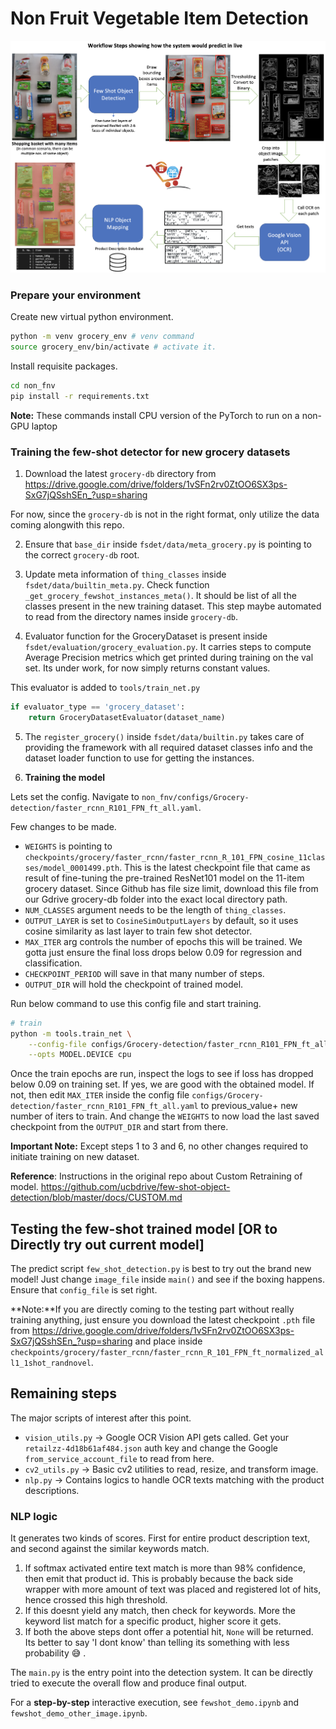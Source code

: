 # Non Fruit Vegetable Item Detection

<img src="workflow.png" >

### Prepare your environment
Create new virtual python environment.
```bash
python -m venv grocery_env # venv command
source grocery_env/bin/activate # activate it.
```
Install requisite packages.
```bash
cd non_fnv
pip install -r requirements.txt
```
**Note:** These commands install CPU version of the PyTorch to run on a non-GPU laptop

### Training the few-shot detector for new grocery datasets

1. Download the latest `grocery-db` directory from https://drive.google.com/drive/folders/1vSFn2rv0ZtOO6SX3ps-SxG7jQSshSEn_?usp=sharing

For now, since the `grocery-db` is not in the right format, only utilize the data coming alongwith this repo.

2. Ensure that `base_dir` inside `fsdet/data/meta_grocery.py` is pointing to the correct `grocery-db` root.

3. Update meta information of `thing_classes` inside `fsdet/data/builtin_meta.py`. Check function `_get_grocery_fewshot_instances_meta()`. It should be list of all the classes present in the new training dataset. This step maybe automated to read from the directory names inside `grocery-db`.

4. Evaluator function for the GroceryDataset is present inside `fsdet/evaluation/grocery_evaluation.py`. It carries steps to compute Average Precision metrics which get printed during training on the val set. Its under work, for now simply returns constant values.

This evaluator is added to `tools/train_net.py`
```python
if evaluator_type == 'grocery_dataset':
    return GroceryDatasetEvaluator(dataset_name)
```

5. The `register_grocery()` inside `fsdet/data/builtin.py` takes care of providing the framework with all required dataset classes info and the dataset loader function to use for getting the instances.

6. **Training the model**

Lets set the config. Navigate to `non_fnv/configs/Grocery-detection/faster_rcnn_R101_FPN_ft_all.yaml`.

Few changes to be made.
- `WEIGHTS` is pointing to `checkpoints/grocery/faster_rcnn/faster_rcnn_R_101_FPN_cosine_11classes/model_0001499.pth`. This is the latest checkpoint file that came as result of fine-tuning the pre-trained ResNet101 model on the 11-item grocery dataset. Since Github has file size limit, download this file from our Gdrive grocery-db folder into the exact local directory path.
- `NUM_CLASSES` argument needs to be the length of `thing_classes`.
- `OUTPUT_LAYER` is set to `CosineSimOutputLayers` by default, so it uses cosine similarity as last layer to train few shot detector.
- `MAX_ITER` arg controls the number of epochs this will be trained. We gotta just ensure the final loss drops below 0.09 for regression and classification.
- `CHECKPOINT_PERIOD` will save in that many number of steps.
- `OUTPUT_DIR` will hold the checkpoint of trained model.

Run below command to use this config file and start training.
```bash
# train
python -m tools.train_net \
    --config-file configs/Grocery-detection/faster_rcnn_R101_FPN_ft_all.yaml \
    --opts MODEL.DEVICE cpu
```
Once the train epochs are run, inspect the logs to see if loss has dropped below 0.09 on training set. If yes, we are good with the obtained model. If not, then edit `MAX_ITER` inside the config file `configs/Grocery-detection/faster_rcnn_R101_FPN_ft_all.yaml` to previous_value+ new number of iters to train. And change the `WEIGHTS` to now load the last saved checkpoint from the `OUTPUT_DIR` and start from there.

**Important Note:** Except steps 1 to 3 and 6, no other changes required to initiate training on new dataset.

**Reference**: Instructions in the original repo about Custom Retraining of model.
https://github.com/ucbdrive/few-shot-object-detection/blob/master/docs/CUSTOM.md


## Testing the few-shot trained model [OR to Directly try out current model]
The predict script `few_shot_detection.py` is best to try out the brand new model! Just change `image_file` inside `main()` and see if the boxing happens. Ensure that `config_file` is set right.

**Note:**If you are directly coming to the testing part without really training anything, just ensure you download the latest checkpoint `.pth` file from https://drive.google.com/drive/folders/1vSFn2rv0ZtOO6SX3ps-SxG7jQSshSEn_?usp=sharing and place inside `checkpoints/grocery/faster_rcnn/faster_rcnn_R_101_FPN_ft_normalized_all1_1shot_randnovel`.

## Remaining steps
The major scripts of interest after this point.
- `vision_utils.py` -> Google OCR Vision API gets called. Get your `retailzz-4d18b61af484.json` auth key and change the Google `from_service_account_file` to read from here.
- `cv2_utils.py` -> Basic cv2 utilities to read, resize, and transform image.
- `nlp.py` -> Contains logics to handle OCR texts matching with the product descriptions.

### NLP logic
It generates two kinds of scores. First for entire product description text, and second against the similar keywords match.
1. If softmax activated entire text match is more than 98% confidence, then emit that product id. This is probably because the back side wrapper with more amount of text was placed and registered lot of hits, hence crossed this high threshold.
2. If this doesnt yield any match, then check for keywords. More the keyword list match for a specific product, higher score it gets.
3. If both the above steps dont offer a potential hit, `None` will be returned. Its better to say 'I dont know' than telling its something with less probability :sweat_smile: .

The `main.py` is the entry point into the detection system. It can be directly tried to execute the overall flow and produce final output.

For a **step-by-step** interactive execution, see `fewshot_demo.ipynb` and `fewshot_demo_other_image.ipynb`.